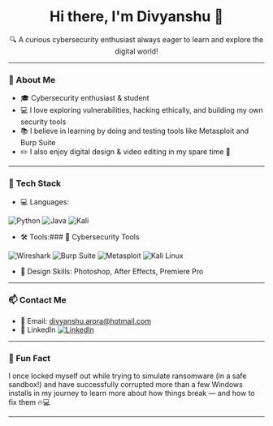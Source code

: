 <h1 align="center">Hi there, I'm Divyanshu 👋</h1>

<p align="center">
  🔍 A curious cybersecurity enthusiast always eager to learn and explore the digital world!
</p>

---

### 🧠 About Me

- 🎓 Cybersecurity enthusiast & student  
- 💻 I love exploring vulnerabilities, hacking ethically, and building my own security tools  
- 📚 I believe in learning by doing and testing tools like Metasploit and Burp Suite  
- ✏️ I also enjoy digital design & video editing in my spare time 🎨

---

### 🔧 Tech Stack

- 💻 Languages:
  
![Python](https://img.shields.io/badge/Python-3776AB?style=for-the-badge&logo=python&logoColor=white)
![Java](https://img.shields.io/badge/Java-ED8B00?style=for-the-badge&logo=java&logoColor=white)
![Kali](https://img.shields.io/badge/Kali_Linux-557C94?style=for-the-badge&logo=kalilinux&logoColor=white)

- 🛠 Tools:### 🧰 Cybersecurity Tools

![Wireshark](https://img.shields.io/badge/Wireshark-005CAB?style=for-the-badge&logo=wireshark&logoColor=white)
![Burp Suite](https://img.shields.io/badge/Burp%20Suite-FF6600?style=for-the-badge&logoColor=white)
![Metasploit](https://img.shields.io/badge/Metasploit-1F1F1F?style=for-the-badge)
![Kali Linux](https://img.shields.io/badge/Kali_Linux-268BEE?style=for-the-badge&logo=kalilinux&logoColor=white)

- 🎨 Design Skills: Photoshop, After Effects, Premiere Pro

---

### 📫 Contact Me

- 📧 Email: divyanshu.arora@hotmail.com
- 💼 LinkedIn [![LinkedIn](https://img.shields.io/badge/LinkedIn-0A66C2?style=for-the-badge&logo=linkedin&logoColor=white)](https://www.linkedin.com/in/divyanshuarora23/)


---

### 🔖 Fun Fact

I once locked myself out while trying to simulate ransomware (in a safe sandbox!) and have successfully corrupted more than a few Windows installs in my journey to learn more about how things break — and how to fix them 🔥💻

---
